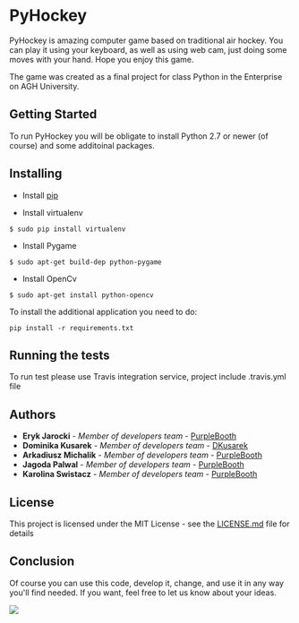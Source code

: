 # PyHockey

PyHockey is amazing computer game based on traditional air hockey. You can play it using your keyboard, as well as using web cam, just doing some moves with your hand. Hope you enjoy this game.

The game was created as a final project for class Python in the Enterprise on AGH University.
<pic>

## Getting Started

To run PyHockey you will be obligate to install Python 2.7 or newer (of course) and some additoinal packages.

## Installing

* Install [pip](https://pypi.python.org/pypi/pip) 

* Install virtualenv

```
$ sudo pip install virtualenv
```

* Install Pygame

```
$ sudo apt-get build-dep python-pygame
```

* Install OpenCv

```
$ sudo apt-get install python-opencv
```


To install the additional application you need to do:

```
pip install -r requirements.txt
```

## Running the tests

To run test please use Travis integration service, project include .travis.yml file

## Authors

* **Eryk Jarocki** - *Member of developers team* - [PurpleBooth](https://github.com/PurpleBooth)
* **Dominika Kusarek** - *Member of developers team* - [DKusarek](https://github.com/DKusarek)
* **Arkadiusz Michalik** - *Member of developers team* - [PurpleBooth](https://github.com/PurpleBooth)
* **Jagoda Palwal** - *Member of developers team* - [PurpleBooth](https://github.com/PurpleBooth)
* **Karolina Swistacz** - *Member of developers team* - [PurpleBooth](https://github.com/PurpleBooth)

## License

This project is licensed under the MIT License - see the [LICENSE.md](LICENSE.md) file for details

## Conclusion

Of course you can use this code, develop it, change, and use it in any way you'll find needed. If you want, feel free to let us know about your ideas.

![](https://media.giphy.com/media/3o6MbnmMOr1N5jb7sA/giphy.gif)



